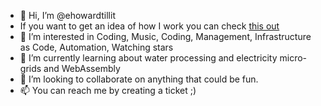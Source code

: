 - 👋 Hi, I’m @ehowardtillit
- If you want to get an idea of how I work you can check [this out ](https://github.com/ehowardtillit/ehowardtillit/blob/master/working_with_me.md)
- 👀 I’m interested in Coding, Music, Coding, Management, Infrastructure as Code, Automation, Watching stars
- 🌱 I’m currently learning about water processing and electricity micro-grids and WebAssembly
- 💞️ I’m looking to collaborate on anything that could be fun. 
- 📫 You can reach me by creating a ticket ;)

<!---
ehowardtillit/ehowardtillit is a ✨ special ✨ repository because its `README.md` (this file) appears on your GitHub profile.
You can click the Preview link to take a look at your changes.
--->
